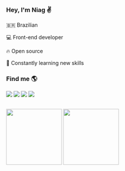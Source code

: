 ### Hey, I'm Niag :v:

:brazil: Brazilian

:computer: Front-end developer 

:fire: Open source

:rocket: Constantly learning new skills

### Find me :earth_americas:

<div> 
  <a href="https://www.linkedin.com/in/niagalves/" title="Linkedin" style="text-decoration: none;">
    <img src="https://img.shields.io/badge/-LinkedIn-%230077B5?style=for-the-badge&logo=linkedin&logoColor=white" target="_blank">
  </a> 
  <a href="https://twitter.com/niagalves/" title="Twitter" style="text-decoration: none;">
    <img src="https://img.shields.io/badge/-Twitter-%230077B5?style=for-the-badge&logo=twitter&logoColor=white" target="_blank">
  </a> 
  <a href="https://www.facebook.com/niagalves/" title="Facebook" style="text-decoration: none;">
    <img src="https://img.shields.io/badge/-Facebook-%230077B5?style=for-the-badge&logo=facebook&logoColor=white" target="_blank">
  </a> 
  <a href="https://www.instagram.com/niagalves/" title="Instagram" style="text-decoration: none;">
    <img src="https://img.shields.io/badge/-Instagram-%23E4405F?style=for-the-badge&logo=instagram&logoColor=white" target="_blank">
  </a>
</div>

##

<div>
  <a href="https://github.com/niagalves" style="text-decoration: none;" />
  <img height="150em" src="https://github-readme-stats.vercel.app/api?username=niagalves&show_icons=true&theme=nord&include_all_commits=true&count_private=true" />
  <img height="150em" src="https://github-readme-stats.vercel.app/api/top-langs/?username=niagalves&layout=compact&langs_count=7&theme=nord&hide=html,css" />
</div>
